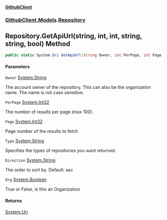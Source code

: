 #### [GithubClient](index 'index')
### [GithubClient.Models](GithubClient.Models 'GithubClient.Models').[Repository](GithubClient.Models.Repository 'GithubClient.Models.Repository')

## Repository.GetApiUrl(string, int, int, string, string, bool) Method

```csharp
public static System.Uri GetApiUrl(string Owner, int PerPage, int Page, string Type, string Direction, bool Org);
```
#### Parameters

<a name='GithubClient.Models.Repository.GetApiUrl(string,int,int,string,string,bool).Owner'></a>

`Owner` [System.String](https://docs.microsoft.com/en-us/dotnet/api/System.String 'System.String')

The account owner of the repository. This can also be the organization name. The name is not case sensitive.

<a name='GithubClient.Models.Repository.GetApiUrl(string,int,int,string,string,bool).PerPage'></a>

`PerPage` [System.Int32](https://docs.microsoft.com/en-us/dotnet/api/System.Int32 'System.Int32')

The number of results per page (max 100).

<a name='GithubClient.Models.Repository.GetApiUrl(string,int,int,string,string,bool).Page'></a>

`Page` [System.Int32](https://docs.microsoft.com/en-us/dotnet/api/System.Int32 'System.Int32')

Page number of the results to fetch

<a name='GithubClient.Models.Repository.GetApiUrl(string,int,int,string,string,bool).Type'></a>

`Type` [System.String](https://docs.microsoft.com/en-us/dotnet/api/System.String 'System.String')

Specifies the types of repositories you want returned.

<a name='GithubClient.Models.Repository.GetApiUrl(string,int,int,string,string,bool).Direction'></a>

`Direction` [System.String](https://docs.microsoft.com/en-us/dotnet/api/System.String 'System.String')

The order to sort by. Default: asc

<a name='GithubClient.Models.Repository.GetApiUrl(string,int,int,string,string,bool).Org'></a>

`Org` [System.Boolean](https://docs.microsoft.com/en-us/dotnet/api/System.Boolean 'System.Boolean')

True or False, is this an Organization

#### Returns
[System.Uri](https://docs.microsoft.com/en-us/dotnet/api/System.Uri 'System.Uri')